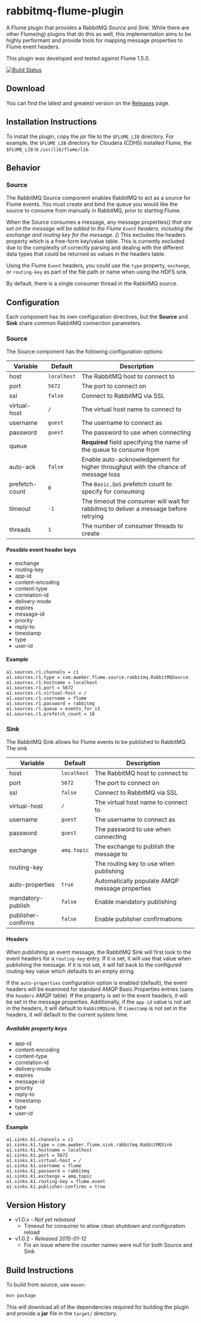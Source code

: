 rabbitmq-flume-plugin
=====================
A Flume plugin that provides a RabbitMQ *Source* and *Sink*. While
there are other Flume(ng) plugins that do this as well, this implementation aims
to be highly performant and provide tools for mapping message properties to Flume
event headers.

This plugin was developed and tested against Flume 1.5.0.

[![Build Status](https://travis-ci.org/aweber/rabbitmq-flume-plugin.svg?branch=master)](https://travis-ci.org/aweber/rabbitmq-flume-plugin)

Download
--------
You can find the latest and greatest version on the [Releases](https://github.com/aweber/rabbitmq-flume-plugin/releases) page.

Installation Instructions
-------------------------
To install the plugin, copy the *jar* file to the ``$FLUME_LIB`` directory. For
example, the ``$FLUME_LIB`` directory for Cloudera (CDH5) installed Flume, the
``$FLUME_LIB`` is ``/usr/lib/flume/lib``.

Behavior
--------

### Source
The RabbitMQ Source component enables RabbitMQ to act as a source for Flume events.
You must create and bind the queue you would like the source to consume from manually
in RabbitMQ, prior to starting Flume.

When the Source consumes a message, any message properties(*) that are set on the message
will be added to the Flume ``Event`` headers, including the exchange and routing key
for the message. (*) This excludes the headers property which is a free-form key/value table.
This is currently excluded due to the complexity of correctly parsing and dealing with the
different data types that could be returned as values in the headers table.

Using the Flume ``Event`` headers, you could use the ``type`` property, ``exchange``,
or ``routing-key`` as part of the file path or name when using the HDFS sink.

By default, there is a single consumer thread in the RabbitMQ source.

Configuration
-------------
Each component has its own configuration directives, but the **Source** and **Sink**
share common RabbitMQ connection parameters.

### Source

The Source component has the following configuration options:

Variable          | Default       | Description
----------------- | ------------- | -----------
host              | ``localhost`` | The RabbitMQ host to connect to
port              | ``5672``      | The port to connect on
ssl               | ``false``     | Connect to RabbitMQ via SSL
virtual-host      | ``/``         | The virtual host name to connect to
username          | ``guest``     | The username to connect as
password          | ``guest``     | The password to use when connecting
queue             |               | **Required** field specifying the name of the queue to consume from
auto-ack          | ``false``     | Enable auto-acknowledgement for higher throughput with the chance of message loss
prefetch-count    | ``0``         | The ``Basic.QoS`` prefetch count to specify for consuming
timeout           | ``-1``        | The timeout the consumer will wait for rabbitmq to deliver a message before retrying
threads           | ``1``         | The number of consumer threads to create

#### Possible event header keys

- exchange
- routing-key
- app-id
- content-encoding
- content-type
- correlation-id
- delivery-mode
- expires
- message-id
- priority
- reply-to
- timestamp
- type
- user-id

#### Example

```
a1.sources.r1.channels = c1
a1.sources.r1.type = com.aweber.flume.source.rabbitmq.RabbitMQSource
a1.sources.r1.hostname = localhost
a1.sources.r1.port = 5672
a1.sources.r1.virtual-host = /
a1.sources.r1.username = flume
a1.sources.r1.password = rabbitmq
a1.sources.r1.queue = events_for_s3
a1.sources.r1.prefetch_count = 10
```

### Sink
The RabbitMQ Sink allows for Flume events to be published to RabbitMQ. The sink

Variable           | Default       | Description
------------------ | ------------- | -----------
host               | ``localhost`` | The RabbitMQ host to connect to
port               | ``5672``      | The port to connect on
ssl                | ``false``     | Connect to RabbitMQ via SSL
virtual-host       | ``/``         | The virtual host name to connect to
username           | ``guest``     | The username to connect as
password           | ``guest``     | The password to use when connecting
exchange           | ``amq.topic`` | The exchange to publish the message to
routing-key        |               | The routing key to use when publishing
auto-properties    | ``true``      | Automatically populate AMQP message properties
mandatory-publish  | ``false``     | Enable mandatory publishing
publisher-confirms | ``false``     | Enable publisher confirmations

#### Headers
When publishing an event message, the RabbitMQ Sink will first look to the event
headers for a ``routing-key`` entry. If it is set, it will use that value when
publishing the message. If it is not set, it will fall back to the configured
routing-key value which defaults to an empty string.

If the ``auto-properties`` configuration option is enabled (default), the event
headers will be examined for standard AMQP Basic.Properties entries (sans the
``headers`` AMQP table). If the property is set in the event headers, it will be set
in the message properties. Additionally, if the ``app-id`` value is not set in the
headers, it will default to ``RabbitMQSink``. If ``timestamp`` is not set in the
headers, it will default to the current system time.

##### Available property keys

- app-id
- content-encoding
- content-type
- correlation-id
- delivery-mode
- expires
- message-id
- priority
- reply-to
- timestamp
- type
- user-id

#### Example

```
a1.sinks.k1.channels = c1
a1.sinks.k1.type = com.aweber.flume.sink.rabbitmq.RabbitMQSink
a1.sinks.k1.hostname = localhost
a1.sinks.k1.port = 5672
a1.sinks.k1.virtual-host = /
a1.sinks.k1.username = flume
a1.sinks.k1.password = rabbitmq
a1.sinks.k1.exchange = amq.topic
a1.sinks.k1.routing-key = flume.event
a1.sinks.k1.publisher-confirms = true
```

Version History
---------------
- v1.0.x - *Not yet released*
  - Timeout for consumer to allow clean shutdown and configuration reload
- v1.0.2 - *Released 2015-01-12*
  - Fix an issue where the counter names were null for both Source and Sink

Build Instructions
------------------
To build from source, use ``maven``:

```bash
mvn package
```

This will download all of the dependencies required for building the plugin and
provide a **jar** file in the ``target/`` directory.
